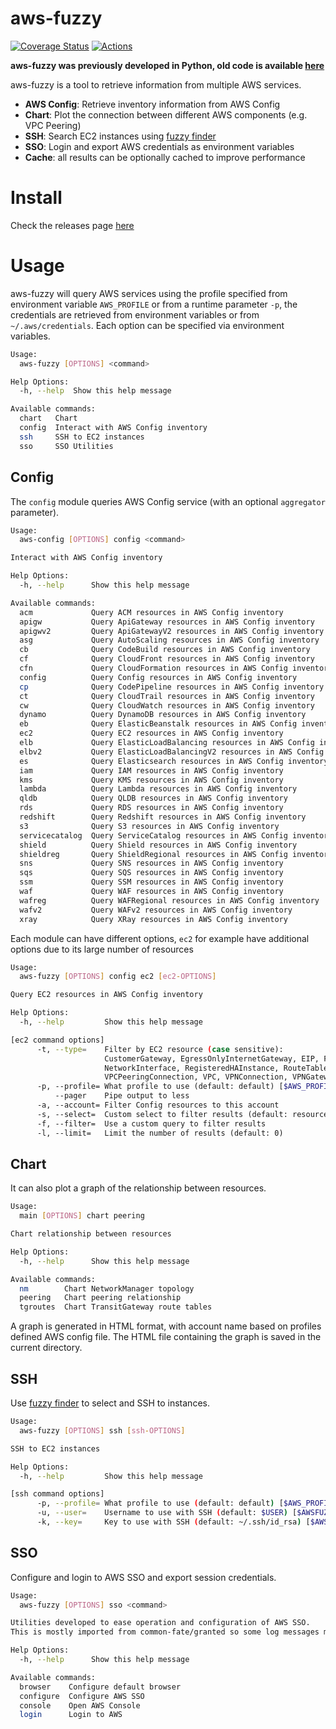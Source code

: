 # aws-fuzzy
[![Coverage Status](https://coveralls.io/repos/github/AndreZiviani/aws-fuzzy/badge.svg?branch=master)](https://coveralls.io/github/AndreZiviani/aws-fuzzy?branch=master)
[![Actions](https://github.com/AndreZiviani/aws-fuzzy/actions/workflows/release.yml/badge.svg)](https://github.com/AndreZiviani/aws-fuzzy/actions)

**aws-fuzzy was previously developed in Python, old code is available [here](https://github.com/AndreZiviani/aws-fuzzy/tree/legacy-python)**

aws-fuzzy is a tool to retrieve information from multiple AWS services.

- **AWS Config**: Retrieve inventory information from AWS Config
- **Chart**: Plot the connection between different AWS components (e.g. VPC Peering)
- **SSH**: Search EC2 instances using [fuzzy finder](https://github.com/junegunn/fzf)
- **SSO**: Login and export AWS credentials as environment variables
- **Cache**: all results can be optionally cached to improve performance


# Install

Check the releases page [here](https://github.com/AndreZiviani/aws-fuzzy/releases)


# Usage

aws-fuzzy will query AWS services using the profile specified from environment variable `AWS_PROFILE` or from a runtime parameter `-p`, the credentials are retrieved from environment variables or from `~/.aws/credentials`.
Each option can be specified via environment variables.

```sh
Usage:
  aws-fuzzy [OPTIONS] <command>

Help Options:
  -h, --help  Show this help message

Available commands:
  chart   Chart
  config  Interact with AWS Config inventory
  ssh     SSH to EC2 instances
  sso     SSO Utilities
```

## Config

The `config` module queries AWS Config service (with an optional `aggregator` parameter).

```sh
Usage:
  aws-config [OPTIONS] config <command>

Interact with AWS Config inventory

Help Options:
  -h, --help      Show this help message

Available commands:
  acm             Query ACM resources in AWS Config inventory
  apigw           Query ApiGateway resources in AWS Config inventory
  apigwv2         Query ApiGatewayV2 resources in AWS Config inventory
  asg             Query AutoScaling resources in AWS Config inventory
  cb              Query CodeBuild resources in AWS Config inventory
  cf              Query CloudFront resources in AWS Config inventory
  cfn             Query CloudFormation resources in AWS Config inventory
  config          Query Config resources in AWS Config inventory
  cp              Query CodePipeline resources in AWS Config inventory
  ct              Query CloudTrail resources in AWS Config inventory
  cw              Query CloudWatch resources in AWS Config inventory
  dynamo          Query DynamoDB resources in AWS Config inventory
  eb              Query ElasticBeanstalk resources in AWS Config inventory
  ec2             Query EC2 resources in AWS Config inventory
  elb             Query ElasticLoadBalancing resources in AWS Config inventory
  elbv2           Query ElasticLoadBalancingV2 resources in AWS Config inventory
  es              Query Elasticsearch resources in AWS Config inventory
  iam             Query IAM resources in AWS Config inventory
  kms             Query KMS resources in AWS Config inventory
  lambda          Query Lambda resources in AWS Config inventory
  qldb            Query QLDB resources in AWS Config inventory
  rds             Query RDS resources in AWS Config inventory
  redshift        Query Redshift resources in AWS Config inventory
  s3              Query S3 resources in AWS Config inventory
  servicecatalog  Query ServiceCatalog resources in AWS Config inventory
  shield          Query Shield resources in AWS Config inventory
  shieldreg       Query ShieldRegional resources in AWS Config inventory
  sns             Query SNS resources in AWS Config inventory
  sqs             Query SQS resources in AWS Config inventory
  ssm             Query SSM resources in AWS Config inventory
  waf             Query WAF resources in AWS Config inventory
  wafreg          Query WAFRegional resources in AWS Config inventory
  wafv2           Query WAFv2 resources in AWS Config inventory
  xray            Query XRay resources in AWS Config inventory
```

Each module can have different options, `ec2` for example have additional options due to its large number of resources

```sh
Usage:
  aws-fuzzy [OPTIONS] config ec2 [ec2-OPTIONS]

Query EC2 resources in AWS Config inventory

Help Options:
  -h, --help         Show this help message

[ec2 command options]
      -t, --type=    Filter by EC2 resource (case sensitive):
                     CustomerGateway, EgressOnlyInternetGateway, EIP, FlowLog, Host, Instance, InternetGateway, NatGateway, NetworkAcl,
                     NetworkInterface, RegisteredHAInstance, RouteTable, SecurityGroup, Subnet, Volume, VPCEndpoint, VPCEndpointService,
                     VPCPeeringConnection, VPC, VPNConnection, VPNGateway (default: Instance)
      -p, --profile= What profile to use (default: default) [$AWS_PROFILE]
          --pager    Pipe output to less
      -a, --account= Filter Config resources to this account
      -s, --select=  Custom select to filter results (default: resourceId, accountId, awsRegion, configuration, tags)
      -f, --filter=  Use a custom query to filter results
      -l, --limit=   Limit the number of results (default: 0)
```

## Chart

It can also plot a graph of the relationship between resources.

```sh
Usage:
  main [OPTIONS] chart peering

Chart relationship between resources

Help Options:
  -h, --help      Show this help message

Available commands:
  nm        Chart NetworkManager topology
  peering   Chart peering relationship
  tgroutes  Chart TransitGateway route tables
```

A graph is generated in HTML format, with account name based on profiles defined AWS config file.
The HTML file containing the graph is saved in the current directory.

## SSH

Use [fuzzy finder](https://github.com/junegunn/fzf) to select and SSH to instances.

```sh
Usage:
  aws-fuzzy [OPTIONS] ssh [ssh-OPTIONS]

SSH to EC2 instances

Help Options:
  -h, --help         Show this help message

[ssh command options]
      -p, --profile= What profile to use (default: default) [$AWS_PROFILE]
      -u, --user=    Username to use with SSH (default: $USER) [$AWSFUZZY_SSH_USER]
      -k, --key=     Key to use with SSH (default: ~/.ssh/id_rsa) [$AWSFUZZY_SSH_KEY]
```

## SSO

Configure and login to AWS SSO and export session credentials.

```sh
Usage:
  aws-fuzzy [OPTIONS] sso <command>

Utilities developed to ease operation and configuration of AWS SSO.
This is mostly imported from common-fate/granted so some log messages may display 'granted' as the application name

Help Options:
  -h, --help      Show this help message

Available commands:
  browser    Configure default browser
  configure  Configure AWS SSO
  console    Open AWS Console
  login      Login to AWS
```
